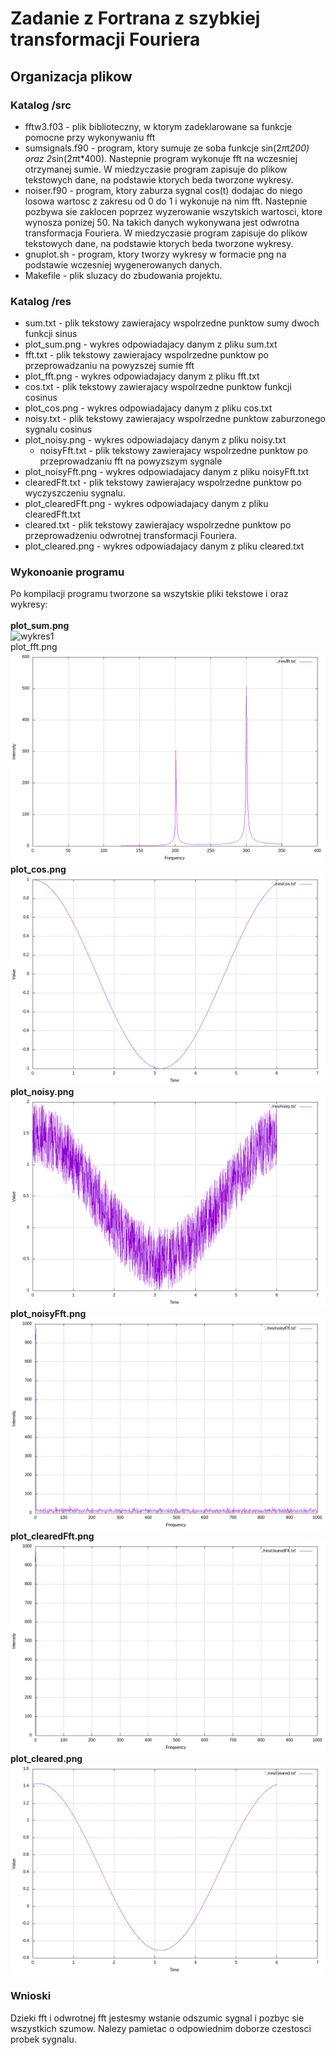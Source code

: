 # Zadanie z Fortrana z szybkiej transformacji Fouriera

## Organizacja plikow

### Katalog /src
 - fftw3.f03 - plik biblioteczny, w ktorym zadeklarowane sa funkcje pomocne przy wykonywaniu fft<br/>
 - sumsignals.f90 - program, ktory sumuje ze soba funkcje sin(2*π*t*200) oraz 2*sin(2*π*t*400). Nastepnie program wykonuje fft na wczesniej otrzymanej sumie. W miedzyczasie program zapisuje do plikow tekstowych dane, na podstawie ktorych beda tworzone wykresy.<br/>
 - noiser.f90 - program, ktory zaburza sygnal cos(t) dodajac do niego losowa wartosc z zakresu od 0 do 1 i wykonuje na nim fft. Nastepnie pozbywa sie zaklocen poprzez wyzerowanie wszytskich wartosci, ktore wynosza ponizej 50. Na takich danych wykonywana jest odwrotna transformacja Fouriera. W miedzyczasie program zapisuje do plikow tekstowych dane, na podstawie ktorych beda tworzone wykresy.<br/>
 - gnuplot.sh - program, ktory tworzy wykresy w formacie png na podstawie wczesniej wygenerowanych danych.<br/>
 - Makefile - plik sluzacy do zbudowania projektu.<br/>

### Katalog /res
 - sum.txt - plik tekstowy zawierajacy wspolrzedne punktow sumy dwoch funkcji sinus<br/>
 - plot_sum.png - wykres odpowiadajacy danym z pliku sum.txt<br/>
 - fft.txt - plik tekstowy zawierajacy wspolrzedne punktow po przeprowadzaniu na powyzszej sumie fft<br/>
 - plot_fft.png - wykres odpowiadajacy danym z pliku fft.txt<br/>
 - cos.txt - plik tekstowy zawierajacy wspolrzedne punktow funkcji cosinus<br/>
 - plot_cos.png - wykres odpowiadajacy danym z pliku cos.txt<br/>
 - noisy.txt - plik tekstowy zawierajacy wspolrzedne punktow zaburzonego sygnalu cosinus<br/>
 - plot_noisy.png - wykres odpowiadajacy danym z pliku noisy.txt<br/>
	- noisyFft.txt - plik tekstowy zawierajacy wspolrzedne punktow po przeprowadzaniu fft na powyzszym sygnale<br/>
 - plot_noisyFft.png - wykres odpowiadajacy danym z pliku noisyFft.txt<br/>
 - clearedFft.txt - plik tekstowy zawierajacy wspolrzedne punktow po wyczyszczeniu sygnalu.<br/>
 - plot_clearedFft.png - wykres odpowiadajacy danym z pliku clearedFft.txt<br/>
 - cleared.txt - plik tekstowy zawierajacy wspolrzedne punktow po przeprowadzeniu odwrotnej transformacji Fouriera.<br/>
 - plot_cleared.png - wykres odpowiadajacy danym z pliku cleared.txt<br/>


### Wykonoanie programu
Po kompilacji programu tworzone sa wszytskie pliki tekstowe i oraz wykresy:<br/>
<br/>
**plot_sum.png**<br/>
![wykres1](res/sum.png)
<br/>
plot_fft.png
![wykres2](res/plot_fft.png)
<br/>
**plot_cos.png**
![wykres3](res/plot_cos.png)
<br/>
**plot_noisy.png**
![wykres4](res/plot_noisy.png)
<br/>
**plot_noisyFft.png**
![wykres5](res/plot_noisyFft.png)
<br/>
**plot_clearedFft.png**
![wykres6](res/plot_clearedFft.png)
<br/>
**plot_cleared.png**
![wykres7](res/plot_cleared.png)
<br/>

### Wnioski
Dzieki fft i odwrotnej fft jestesmy wstanie odszumic sygnal i pozbyc sie wszystkich szumow. Nalezy pamietac o odpowiednim doborze czestosci probek sygnalu. 

